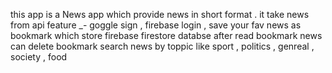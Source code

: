 this app is a News app   which provide news in short format . 
it take news from api 
feature _- goggle sign , firebase login , save your fav news as bookmark which store firebase firestore databse 
after read bookmark news can delete bookmark 
search news by toppic like sport , politics , genreal , society , food
